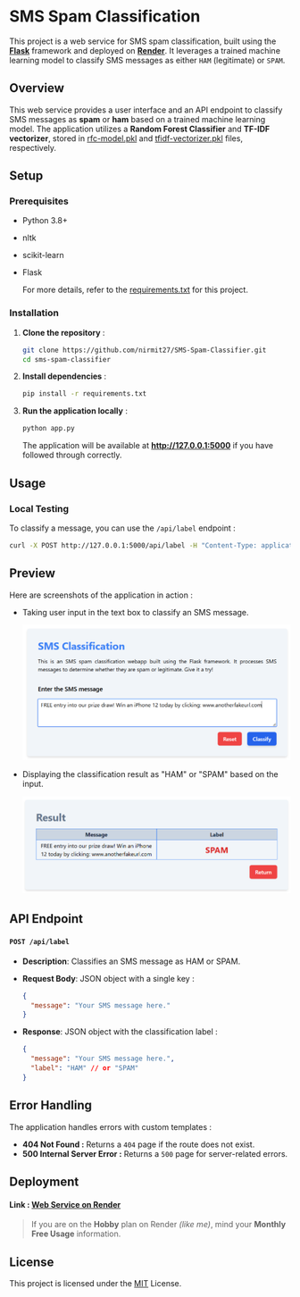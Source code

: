# SMS Spam Classification

This project is a web service for SMS spam classification, built using the [**Flask**](https://flask.palletsprojects.com/en/stable/) framework and deployed on [**Render**](https://docs.render.com/free). It leverages a trained machine learning model to classify SMS messages as either `HAM` (legitimate) or `SPAM`.

## Overview
This web service provides a user interface and an API endpoint to classify SMS messages as **spam** or **ham** based on a trained machine learning model. The application utilizes a **Random Forest Classifier** and **TF-IDF vectorizer**, stored in [rfc-model.pkl](./rfc-model.pkl) and [tfidf-vectorizer.pkl](./tfidf-vectorizer.pkl) files, respectively.

## Setup

### Prerequisites

* Python 3.8+
* nltk
* scikit-learn
* Flask

    For more details, refer to the [requirements.txt](./requirements.txt) for this project.

### Installation

1. **Clone the repository** :

    ```bash
    git clone https://github.com/nirmit27/SMS-Spam-Classifier.git
    cd sms-spam-classifier
    ```

2. **Install dependencies** :

    ```bash
    pip install -r requirements.txt
    ```

3. **Run the application locally** :

    ```bash
    python app.py
    ```

    The application will be available at **http://127.0.0.1:5000** if you have followed through correctly.

## Usage

### Local Testing

To classify a message, you can use the `/api/label` endpoint :

```bash
curl -X POST http://127.0.0.1:5000/api/label -H "Content-Type: application/json" -d '  {"message": "Congratulations! You have won a prize."}'
```

## Preview

Here are screenshots of the application in action :

* Taking user input in the text box to classify an SMS message.
  
  ![User Input](./static/input.png)

* Displaying the classification result as "HAM" or "SPAM" based on the input.

    ![Result](./static/result.png)

## API Endpoint

#### `POST /api/label`

* **Description**: Classifies an SMS message as HAM or SPAM.
* **Request Body**: JSON object with a single key :
  
    ```json
    {
      "message": "Your SMS message here."
    }
    ```

* **Response**: JSON object with the classification label :
  
    ```json
    {
      "message": "Your SMS message here.",
      "label": "HAM" // or "SPAM"
    }
    ```

## Error Handling
The application handles errors with custom templates :

* **404 Not Found :** Returns a `404` page if the route does not exist.
* **500 Internal Server Error :** Returns a `500` page for server-related errors.

## Deployment

#### **Link** : [Web Service on Render](https://sms-spam-classifier-ofm6.onrender.com/)

> If you are on the **Hobby** plan on Render *(like me)*, mind your **Monthly Free Usage** information.

## License
This project is licensed under the [MIT](https://opensource.org/license/mit) License.
